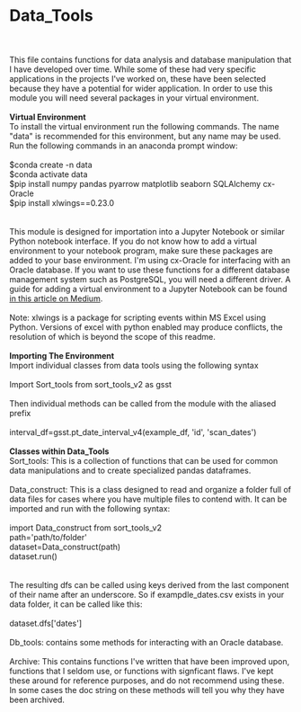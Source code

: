 # Data_Tools
<br><br>
This file contains functions for data analysis and database manipulation that I have developed over time. While some of these had very specific applications in the projects I've worked on, these have been selected because they have a potential for wider application. 
In order to use this module you will need several packages in your virtual environment. 
<br><br>
**Virtual Environment**
<br>
To install the virtual environment run the following commands. The name "data" is recommended for this environment, but any name may be used. Run the following commands in an anaconda prompt window:
<br>
<br>
$conda create -n data<br>
$conda activate data<br>
$pip install numpy pandas pyarrow matplotlib seaborn SQLAlchemy cx-Oracle<br>
$pip install xlwings==0.23.0<br>
<br>
<br>
This module is designed for importation into a Jupyter Notebook or similar Python notebook interface. If you do not know how to add a virtual environment to your notebook program, make sure these packages are added to your base environment. I'm using cx-Oracle
for interfacing with an Oracle database. If you want to use these functions for a different database management system such as PostgreSQL, you will need a different driver. 
A guide for adding a virtual environment to a Jupyter Notebook can be found <a href="https://medium.com/@nrk25693/how-to-add-your-conda-environment-to-your-jupyter-notebook-in-just-4-steps-abeab8b8d084">in this article on Medium</a>.
<br><br>
Note: xlwings is a package for scripting events within MS Excel using Python. Versions of excel with python enabled may produce conflicts, the resolution of which is beyond the scope of this readme. 
<br><br>
**Importing The Environment**
<br>
Import individual classes from data tools using the following syntax
<br>
<br>
Import Sort_tools from sort_tools_v2 as gsst
<br>
<br>
Then individual methods can be called from the module with the aliased prefix
<br><br>
interval_df=gsst.pt_date_interval_v4(example_df, 'id', 'scan_dates')
<br><br>
**Classes within Data_Tools**
<br>
Sort_tools: This is a collection of functions that can be used for common data manipulations and to create specialized pandas dataframes. 
<br><br>
Data_construct: This is a class designed to read and organize a folder full of data files for cases where you have multiple files to contend with. It can be imported and run with the following syntax:
<br><br>
import Data_construct from sort_tools_v2<br>
path='path/to/folder'<br>
dataset=Data_construct(path)<br>
dataset.run()<br>
<br><br>
The resulting dfs can be called using keys derived from the last component of their name after an underscore. So if exampdle_dates.csv exists in your data folder, it can be called like this:
<br><br>
dataset.dfs['dates']
<br>
<br>
Db_tools: contains some methods for interacting with an Oracle database. 
<br><br>
Archive: This contains functions I've written that have been improved upon, functions that I seldom use, or functions with signficant flaws. I've kept these around for reference purposes, and do not recommend using these.
In some cases the doc string on these methods will tell you why they have been archived.





